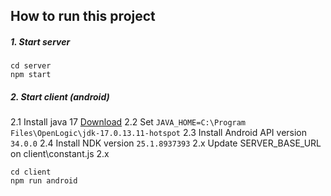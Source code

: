 
## How to run this project
##### 1. Start server
```
cd server
npm start
```

##### 2. Start client (android)
2.1 Install java 17 [Download](https://www.openlogic.com/openjdk-downloads?field_java_parent_version_target_id=807&field_operating_system_target_id=All&field_architecture_target_id=All&field_java_package_target_id=All)
2.2 Set `JAVA_HOME=C:\Program Files\OpenLogic\jdk-17.0.13.11-hotspot`
2.3 Install Android API version `34.0.0`
2.4 Install NDK version `25.1.8937393`
2.x Update SERVER_BASE_URL on client\constant.js
2.x 
```
cd client
npm run android
```